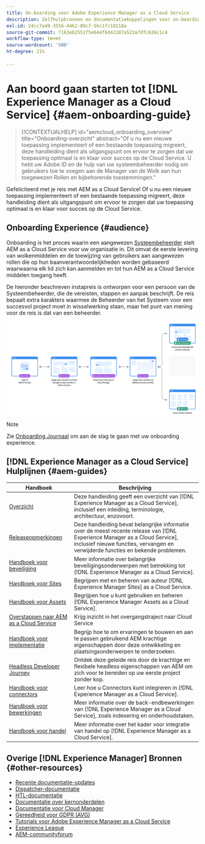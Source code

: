 ```yaml
---
title: On-boarding voor Adobe Experience Manager as a Cloud Service
description: Zelfhulpbronnen en documentatiekoppelingen voor on-boarding bij Adobe Experience Manager as a Cloud Service
exl-id: 24cc7ad9-3556-4462-89c7-5bc1fc18218a
source-git-commit: 7163eb2551f5e644f6d42287a523a7dfc626c1c4
workflow-type: tm+mt
source-wordcount: '500'
ht-degree: 21%

---
```


# Aan boord gaan starten tot [!DNL Experience Manager as a Cloud Service] {#aem-onboarding-guide}

>[!CONTEXTUALHELP]
>id="aemcloud_onboarding_overview"
>title="Onboarding-overzicht"
>abstract="Of u nu een nieuwe toepassing implementeert of een bestaande toepassing migreert, deze handleiding dient als uitgangspunt om ervoor te zorgen dat uw toepassing optimaal is en klaar voor succes op de Cloud Service. U hebt uw Adobe ID en de hulp van uw systeembeheerder nodig om gebruikers toe te voegen aan de Manager van de Wolk aan hun toegewezen Rollen en bijbehorende toestemmingen."

Gefeliciteerd met je reis met AEM as a Cloud Service! Of u nu een nieuwe toepassing implementeert of een bestaande toepassing migreert, deze handleiding dient als uitgangspunt om ervoor te zorgen dat uw toepassing optimaal is en klaar voor succes op de Cloud Service.

## Onboarding Experience {#audience}

Onboarding is het proces waarin een aangewezen [Systeembeheerder](https://experienceleague.adobe.com/docs/experience-manager-cloud-service/onboarding/onboarding-concepts/system-administrator.html?lang=en) stelt AEM as a Cloud Service voor uw organisatie in. Dit omvat de eerste levering van wolkenmiddelen en de toewijzing van gebruikers aan aangewezen rollen die op hun baanverantwoordelijkheden worden gebaseerd waarwaarna elk lid zich kan aanmelden en tot hun AEM as a Cloud Service middelen toegang heeft.

De hieronder beschreven instapreis is ontworpen voor een persoon van de Systeembeheerder, die de vereisten, stappen en aanpak beschrijft. De reis bepaalt extra karakters waarmee de Beheerder van het Systeem voor een succesvol project moet in wisselwerking staan, maar het punt van mening voor de reis is dat van een beheerder.

![](/help/journey-onboarding/assets/onboarding-journey.png)

>[!NOTE]
>Zie [Onboarding Journaal](https://experienceleague.adobe.com/docs/experience-manager-cloud-service/journey-onboarding/home.html?lang=en) om aan de slag te gaan met uw onboarding experience.


## [!DNL Experience Manager as a Cloud Service] Hulplijnen {#aem-guides}

| Handboek | Beschrijving |
|---|---|
| [Overzicht](/help/overview/home.md) | Deze handleiding geeft een overzicht van [!DNL Experience Manager as a Cloud Service], inclusief een inleiding, terminologie, architectuur, enzovoort. |
| [Releaseopmerkingen](/help/release-notes/home.md) | Deze handleiding bevat belangrijke informatie over de meest recente release van [!DNL Experience Manager as a Cloud Service], inclusief nieuwe functies, vervangen en verwijderde functies en bekende problemen. |
| [Handboek voor beveiliging](/help/security/home.md) | Meer informatie over belangrijke beveiligingsonderwerpen met betrekking tot [!DNL Experience Manager as a Cloud Service]. |
| [Handboek voor Sites](/help/sites-cloud/home.md) | Begrijpen met en beheren van auteur [!DNL Experience Manager Sites] as a Cloud Service. |
| [Handboek voor Assets](/help/assets/home.md) | Begrijpen hoe u kunt gebruiken en beheren [!DNL Experience Manager Assets as a Cloud Service]. |
| [Overstappen naar AEM as a Cloud Service](/help/move-to-cloud-service/home.md) | Krijg inzicht in het overgangstraject naar Cloud Service |
| [Handboek voor implementatie](/help/implementing/home.md) | Begrijp hoe te om ervaringen te bouwen en aan te passen gebruikend AEM krachtige eigenschappen door deze ontwikkeling en plaatsingsonderwerpen te onderzoeken. |
| [Headless Developer Journey](/help/journey-headless/developer/overview.md) | Ontdek deze geleide reis door de krachtige en flexibele headless eigenschappen van AEM om zich voor te bereiden op uw eerste project zonder kop. |
| [Handboek voor connectors](/help/connectors/home.md) | Leer hoe u Connectors kunt integreren in [!DNL Experience Manager as a Cloud Service]. |
| [Handboek voor bewerkingen](/help/operations/home.md) | Meer informatie over de back-endbewerkingen van [!DNL Experience Manager as a Cloud Service], zoals indexering en onderhoudstaken. |
| [Handboek voor handel](/help/commerce-cloud/home.md) | Meer informatie over het kader voor integratie van handel op [!DNL Experience Manager as a Cloud Service]. |

## Overige [!DNL Experience Manager] Bronnen {#other-resources}

* [Recente documentatie-updates](https://helpx.adobe.com/experience-manager/documentation-updates.html#AEMasaCloudService)
* [Dispatcher-documentatie](/help/implementing/dispatcher/overview.md)
* [HTL-documentatie](https://experienceleague.adobe.com/docs/experience-manager-htl/using/overview.html)
* [Documentatie over kernonderdelen](https://experienceleague.adobe.com/docs/experience-manager-core-components/using/introduction.html)
* [Documentatie voor Cloud Manager](https://experienceleague.adobe.com/docs/experience-manager-cloud-service/onboarding/getting-access/cloud-service-programs/first-time-login.html)
* [Gereedheid voor GDPR (AVG)](/help/compliance/data-privacy-and-protection-readiness/aem-readiness.md)
* [Tutorials voor Adobe Experience Manager as a Cloud Service](https://experienceleague.adobe.com/docs/experience-manager-learn/cloud-service/overview.html)
* [Experience League](https://guided.adobe.com/?promoid=K42KVXHD&amp;mv=other#solutions/experience-manager)
* [AEM-communityforum](https://forums.adobe.com/community/experience-cloud/marketing-cloud/experience-manager)
